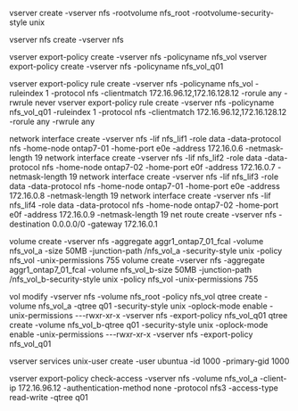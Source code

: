 vserver create -vserver nfs -rootvolume nfs_root -rootvolume-security-style unix

vserver nfs create -vserver nfs

vserver export-policy create -vserver nfs -policyname nfs_vol
vserver export-policy create -vserver nfs -policyname nfs_vol_q01

vserver export-policy rule create -vserver nfs -policyname nfs_vol -ruleindex 1 -protocol nfs -clientmatch 172.16.96.12,172.16.128.12 -rorule any -rwrule never
vserver export-policy rule create -vserver nfs -policyname nfs_vol_q01 -ruleindex 1 -protocol nfs -clientmatch 172.16.96.12,172.16.128.12 -rorule any -rwrule any

network interface create -vserver nfs -lif nfs_lif1 -role data -data-protocol nfs -home-node ontap7-01 -home-port e0e -address 172.16.0.6 -netmask-length 19
network interface create -vserver nfs -lif nfs_lif2 -role data -data-protocol nfs -home-node ontap7-02 -home-port e0f -address 172.16.0.7 -netmask-length 19
network interface create -vserver nfs -lif nfs_lif3 -role data -data-protocol nfs -home-node ontap7-01 -home-port e0e -address 172.16.0.8 -netmask-length 19
network interface create -vserver nfs -lif nfs_lif4 -role data -data-protocol nfs -home-node ontap7-02 -home-port e0f -address 172.16.0.9 -netmask-length 19
net route create -vserver nfs -destination 0.0.0.0/0 -gateway 172.16.0.1

volume create -vserver nfs -aggregate aggr1_ontap7_01_fcal -volume nfs_vol_a -size 50MB -junction-path /nfs_vol_a -security-style unix -policy nfs_vol -unix-permissions 755
volume create -vserver nfs -aggregate aggr1_ontap7_01_fcal -volume nfs_vol_b-size 50MB -junction-path /nfs_vol_b-security-style unix -policy nfs_vol -unix-permissions 755

vol modify -vserver nfs -volume nfs_root -policy nfs_vol
qtree create -volume nfs_vol_a -qtree q01 -security-style unix -oplock-mode enable -unix-permissions ---rwxr-xr-x -vserver nfs -export-policy nfs_vol_q01
qtree create -volume nfs_vol_b-qtree q01 -security-style unix -oplock-mode enable -unix-permissions ---rwxr-xr-x -vserver nfs -export-policy nfs_vol_q01

vserver services unix-user create -user ubuntua -id 1000 -primary-gid 1000

vserver export-policy check-access -vserver nfs -volume nfs_vol_a -client-ip 172.16.96.12 -authentication-method none -protocol nfs3 -access-type read-write -qtree q01

